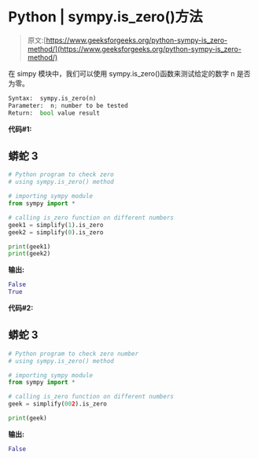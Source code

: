 # Python | sympy.is_zero()方法

> 原文:[https://www.geeksforgeeks.org/python-sympy-is_zero-method/](https://www.geeksforgeeks.org/python-sympy-is_zero-method/)

在 simpy 模块中，我们可以使用 sympy.is_zero()函数来测试给定的数字 n 是否为零。

```py
Syntax:  sympy.is_zero(n)
Parameter:  n; number to be tested
Return:  bool value result 
```

**代码#1:**

## 蟒蛇 3

```py
# Python program to check zero
# using sympy.is_zero() method

# importing sympy module
from sympy import *

# calling is_zero function on different numbers
geek1 = simplify(1).is_zero
geek2 = simplify(0).is_zero

print(geek1)
print(geek2)
```

**输出:**

```py
False
True
```

**代码#2:**

## 蟒蛇 3

```py
# Python program to check zero number
# using sympy.is_zero() method

# importing sympy module
from sympy import *

# calling is_zero function on different numbers
geek = simplify(002).is_zero

print(geek)
```

**输出:**

```py
False
```